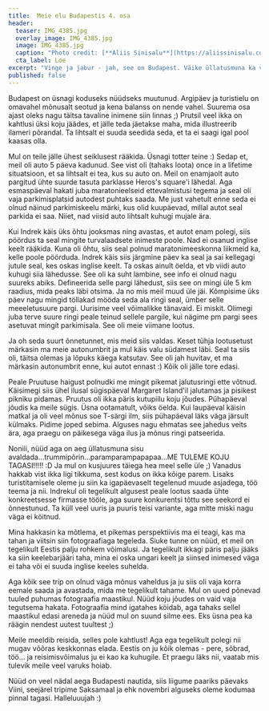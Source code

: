 ```yaml
---
title:  Meie elu Budapestis 4. osa
header: 
  teaser: IMG_4385.jpg
  overlay_image: IMG_4385.jpg
  image: IMG_4385.jpg
  caption: "Photo credit: [**Aliis Sinisalu**](https://aliissinisalu.com/)"
  cta_label: Loe
excerpt: "Vinge ja jabur - jah, see on Budapest. Väike üllatusmuna ka varuks ;)"
published: false
---
```

Budapest on üsnagi koduseks nüüdseks muutunud. Argipäev ja turistielu on omavahel mõnusalt seotud ja kena balanss on nende vahel. Suurema osa ajast oleks nagu täitsa tavaline inimene siin linnas ;) Prutsil veel ikka on kahtlusi üksi koju jäädes, et jälle teda jäetakse maha, mida illustreerib ilameri põrandal. Ta lihtsalt ei suuda seedida seda, et ta ei saagi igal pool kaasas olla. 

Mul on teile jälle ühest seiklusest rääkida. Üsnagi totter teine :) Sedap et, meil oli auto 5 päeva kadunud. See vist oli (tahaks loota) once in a lifetime situatsioon, et sa lihtsalt ei tea, kus su auto on. Meil on enamjaolt auto pargitud ühte suurde tasuta parklasse Heros's square'i lähedal. Aga esmaspäeval hakati juba maratonieelseid ettevalmistusi tegema ja seal oli vaja parkimisplatsid autodest puhtaks saada. Me just vahetult enne seda ei olnud näinud parkimiskeelu märki, kus olid kuupäevad, millal autot seal parkida ei saa. Niiet, nad viisid auto lihtsalt kuhugi mujale ära. 

Kui Indrek käis üks õhtu jooksmas ning avastas, et autot enam polegi, siis pöördus ta seal mingite turvalaadsete inimeste poole. Nad ei osanud inglise keelt rääkida. Kuna oli õhtu, siis seal polnud maratonimeeskonna liikmeid ka, kelle poole pöörduda. Indrek käis siis järgmine päev ka seal ja sai kellegagi jutule seal, kes oskas inglise keelt. Ta oskas ainult öelda, et vb viidi auto kuhugi siia lähedusse. See oli ka suht lambine, see info ei olnud nagu suureks abiks. Defineerida selle pargi lähedust, siis see on mingi üle 5 km raadius, mida peaks läbi otsima. Ja no mis meil muud üle jäi. Kõmpisime üks päev nagu mingid töllakad mööda seda ala ringi seal, ümber selle meeeletusuure pargi. Uurisime veel võimalikke tänavaid. Ei miskit. Olimegi juba terve suure ringi peale teinud sellele pargile, kui nägime pm pargi sees asetuvat mingit parkimisala. See oli meie viimane lootus.

Ja oh seda suurt õnnetunnet, mis meid siis valdas. Keset tühja lootusetust märkasin ma meie autonumbrit ja mul käis valu südamest läbi. Seal ta siis oli, täitsa olemas ja lõpuks käega katsutav. See oli jah huvitav, et ma märkasin autonumbrit enne, kui autot ennast :) Kõik oli jälle tore edasi.

Peale Pruutuse haigust polnudki me mingit pikemat jalutusringi ette võtnud. Käisimegi siis ühel ilusal sügispäeval Margaret Island'il jalutamas ja pisikest pikniku pidamas. Pruutus oli ikka päris kutupiilu koju jõudes. Pühapäeval jõudis ka meile sügis. Üsna ootamatult, võiks öelda. Kui laupäeval käisin matkal ja oli veel mõnus soe T-särgi ilm, siis pühapäeval läks väga järsult külmaks. Pidime joped sebima. Alguses nagu ehmatas see jahedus veits ära, aga praegu on päikesega väga ilus ja mõnus ringi patseerida.

Noniii, nüüd aga on aeg üllatusmuna sisu avaldada...trummipõrin...paramparampapapaa...ME TULEME KOJU TAGASI!!!!! :D Ja mul on kusjuures täiega hea meel selle üle ;) Vanadus hakkab vist ikka ligi tikkuma, sest kodus on ikka kõige parem. Lisaks turistitamisele oleme ju siin ka igapäevaselt tegelenud muude asjadega, töö teema ja nii. Indrekul oli tegelikult algusest peale lootus saada ühte konkreetsesse firmasse tööle, aga suure konkurentsi tõttu see seekord ei õnnestunud. Ta küll veel uuris ja puuris teisi variante, aga mitte miski nagu väga ei köitnud. 

Mina hakkasin ka mõtlema, et pikemas perspektiivis ma ei teagi, kas ma tahan ja viitsin siin fotograafiaga tegeleda. Siuke tunne on nüüd, et meil on tegelikult Eestis palju rohkem võimalusi. Ja tegelikult ikkagi päris palju jääks ka siin keelebarjääri taha, mina ei oska ungari keelt ja siinsed inimesed väga ei taha või ei suuda inglise keeles suhelda. 

Aga kõik see trip on olnud väga mõnus vaheldus ja ju siis oli vaja korra eemale saada ja avastada, mida me tegelikult tahame. Mul on uued põnevad tuuled puhumas fotograafia maastikul. Nüüd koju jõudes on vaid vaja tegutsema hakata. Fotograafia mind igatahes köidab, aga tahaks sellel maastikul edasi areneda ja nüüd mul on suund silme ees. Eks üsna pea ka räägin nendest uutest tuultest ;)

Meile meeldib reisida, selles pole kahtlust! Aga ega tegelikult polegi nii mugav võõras keskkonnas elada. Eestis on ju kõik olemas - pere, sõbrad, töö... ja reisimisvõimalus ju ei kao ka kuhugile. Et praegu läks nii, vaatab mis tulevik meile veel varuks hoiab. 

Nüüd on veel nädal aega Budapesti nautida, siis liigume paariks päevaks Viini, seejärel tripime Saksamaal ja ehk novembri alguseks oleme kodumaa pinnal tagasi. Halleluuujah :)

